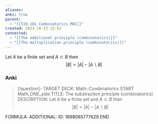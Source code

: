 ```yaml
---
aliases: 
anki: true
parent:
  - "[[519.101 Combinatorics MOC]]"
created: 2023-10-23 15:52
connected:
  - "[[The additional principle (combinatorics)]]"
  - "[[The multiplication principle (combinatorics)]]"
---
```

Let $A$ be a finite set and $A \subset B$ then
$$
|B| = |A| - |A \backslash B|
$$

### Anki
> [!question]-
TARGET DECK: Math::Combinatorics
START
Math_ONE_side
TITLE: The substraction principle (combinatorics)
DESCRIPTION: Let $A$ be a finite set and $A \subset B$ then
$$
|B| = |A| - |A \backslash B|
$$

FORMULA: 
ADDITIONAL:
ID: 1698065777629
END

